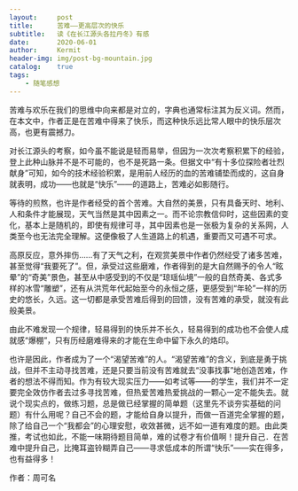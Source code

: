 ```yaml
---
layout:     post
title:      苦难——更高层次的快乐
subtitle:   读《在长江源头各拉丹冬》有感
date:       2020-06-01
author:     Kermit
header-img: img/post-bg-mountain.jpg
catalog:    true
tags:
    - 随笔感想
---
```

苦难与欢乐在我们的思维中向来都是对立的，字典也通常标注其为反义词。然而，在本文中，作者正是在苦难中得来了快乐，而这种快乐远比常人眼中的快乐层次高，也更有震撼力。

对长江源头的考察，如今虽不能说是轻而易举，但因为一次次考察积累下的经验，登上此种山脉并不是不可能的，也不是死路一条。但据文中“有十多位探险者壮烈献身”可知，如今的技术经验积累，是用前人经历的血的苦难铺垫而成的，这自身就表明，成功——也就是“快乐”——的道路上，苦难必如影随行。

等待的煎熬，也许是作者经受的首个苦难。大自然的美景，只有具备天时、地利、人和条件才能展现，天气当然是其中因素之一。而不论宗教信仰时，这些因素的变化，基本上是随机的，即使有规律可寻，其中因素也是一张极为复杂的关系网，人类至今也无法完全理解。这便像极了人生道路上的机遇，重要而又可遇不可求。

高原反应，意外摔伤……有了天气之利，在观赏美景中作者仍然经受了诸多苦难，甚至觉得“我要死了”。但，承受过这些磨难，作者得到的是大自然赐予的令人“眩晕”的“奇美”景色，甚至从中感受到的不仅是“琼瑶仙境”一般的自然奇美、各式多样的冰雪“雕塑”，还有从洪荒年代起始至今的永恒之感，更感受到“年轮”一样的历史的悠长，久远。这一切都是承受苦难后得到的回馈，没有苦难的承受，就没有此般美景。

由此不难发现一个规律，轻易得到的快乐并不长久，轻易得到的成功也不会使人成就感“爆棚”，只有历经磨难得来的才能在生命中留下永久的烙印。

也许是因此，作者成为了一个“渴望苦难”的人。“渴望苦难”的含义，到底是勇于挑战，但并不主动寻找苦难，还是只要当前没有苦难就去“没事找事”地创造苦难，作者的想法不得而知。作为有较大现实压力——如考试等——的学生，我们并不一定要完全效仿作者去过多寻找苦难，但热爱苦难热爱挑战的一颗心一定不能失去。就说个现实点的，做练习题，总是做已经掌握的简单题（这里先不谈夯实基础的问题）有什么用呢？自己不会的题，才能给自身以提升，而做一百道完全掌握的题，除了给自己一个“我都会”的心理安慰，收效甚微，远不如一道有难度的题。由此类推，考试也如此，不能一味期待题目简单，难的试卷才有价值啊！提升自己．在苦难中提升自己，比掩耳盗铃糊弄自己——寻求低成本的所谓“快乐”——实在得多，也有益得多！

作者：周可名